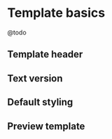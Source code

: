 # Template basics

@todo

## Template header

## Text version

## Default styling

## Preview template
